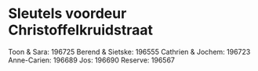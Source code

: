 # Sleutels voordeur Christoffelkruidstraat 
Toon & Sara: 196725
Berend & Sietske: 196555
Cathrien & Jochem: 196723
Anne-Carien: 196689
Jos: 196690
Reserve: 196567
